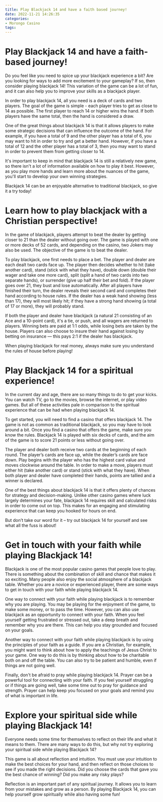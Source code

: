 ```yaml
---
title: Play Blackjack 14 and have a faith based journey!
date: 2022-11-21 14:26:35
categories:
- Morongo Casino
tags:
---
```



#  Play Blackjack 14 and have a faith-based journey!

Do you feel like you need to spice up your blackjack experience a bit? Are you looking for ways to add more excitement to your gameplay? If so, then consider playing blackjack 14! This variation of the game can be a lot of fun, and it can also help you to improve your skills as a blackjack player.

In order to play blackjack 14, all you need is a deck of cards and two players. The goal of the game is simple - each player tries to get as close to 14 as possible. The first player to reach 14 or higher wins the hand. If both players have the same total, then the hand is considered a draw.

One of the great things about blackjack 14 is that it allows players to make some strategic decisions that can influence the outcome of the hand. For example, if you have a total of 9 and the other player has a total of 6, you may want to hit in order to try and get a better hand. However, if you have a total of 12 and the other player has a total of 3, then you may want to stand in order to prevent them from getting closer to 14.

It's important to keep in mind that blackjack 14 is still a relatively new game, so there isn't a lot of information available on how to play it best. However, as you play more hands and learn more about the nuances of the game, you'll start to develop your own winning strategies.

Blackjack 14 can be an enjoyable alternative to traditional blackjack, so give it a try today!

#  Learn how to play blackjack with a Christian perspective!

In the game of blackjack, players attempt to beat the dealer by getting closer to 21 than the dealer without going over. The game is played with one or more decks of 52 cards, and depending on the casino, two Jokers may also be used. The objective of the game is to beat the dealer.

To play blackjack, one first needs to place a bet. The player and dealer are each dealt two cards face up. The player then decides whether to hit (take another card), stand (stick with what they have), double down (double their wager and take one more card), split (split a hand of two cards into two separate hands), or surrender (give up half their bet and fold). If the player goes over 21, they bust and lose automatically. After all players have finished their turn, the dealer reveals their second card and completes their hand according to house rules. If the dealer has a weak hand showing (less than 17), they will most likely hit; if they have a strong hand showing (a total of 17 or more), they will probably stand. 

If both the player and dealer have blackjack (a natural 21 consisting of an Ace and a 10-point card), it's a tie, or push, and all wagers are returned to players. Winning bets are paid at 1:1 odds, while losing bets are taken by the house. Players can also choose to insure their hand against losing by betting on insurance — this pays 2:1 if the dealer has blackjack. 

When playing blackjack for real money, always make sure you understand the rules of house before playing!

#  Play Blackjack 14 for a spiritual experience!

In the current day and age, there are so many things to do to get your kicks. You can watch TV, go to the movies, browse the internet, or play video games. But all of these activities pale in comparison to the spiritual experience that can be had when playing blackjack 14.

To get started, you will need to find a casino that offers blackjack 14. The game is not as common as traditional blackjack, so you may have to look around a bit. Once you find a casino that offers the game, make sure you know the rules. Blackjack 14 is played with six decks of cards, and the aim of the game is to score 21 points or less without going over.

The player and dealer both receive two cards at the beginning of each round. The player’s cards are face up, while the dealer’s cards are face down. Play begins with the player who has the highest card value and moves clockwise around the table. In order to make a move, players must either hit (take another card) or stand (stick with what they have). When both player and dealer have completed their hands, points are tallied and a winner is declared.

One of the best things about blackjack 14 is that it offers plenty of chances for strategy and decision-making. Unlike other casino games where luck largely determines your fate, blackjack 14 requires skill and calculated risks in order to come out on top. This makes for an engaging and stimulating experience that can keep you hooked for hours on end.

But don’t take our word for it – try out blackjack 14 for yourself and see what all the fuss is about!

#  Get in touch with your faith while playing Blackjack 14!

Blackjack is one of the most popular casino games that people love to play. There is something about the combination of skill and chance that makes it so exciting. Many people also enjoy the social atmosphere of a blackjack table. Whether you are a novice or experienced player, there are some ways to get in touch with your faith while playing blackjack 14.

One way to connect with your faith while playing blackjack is to remember why you are playing. You may be playing for the enjoyment of the game, to make some money, or to pass the time. However, you can also use blackjack as an opportunity to connect with your faith. When you feel yourself getting frustrated or stressed out, take a deep breath and remember why you are there. This can help you stay grounded and focused on your goals.

Another way to connect with your faith while playing blackjack is by using the principles of your faith as a guide. If you are a Christian, for example, you might want to think about how to apply the teachings of Jesus Christ to your game. One way to do this is by thinking about how to be charitable both on and off the table. You can also try to be patient and humble, even if things are not going well.

Finally, don't be afraid to pray while playing blackjack 14. Prayer can be a powerful tool for connecting with your faith. If you feel yourself struggling or if things are going well, take some time out to pray for guidance and strength. Prayer can help keep you focused on your goals and remind you of what is important in life.

#  Explore your spiritual side while playing Blackjack 14!

Everyone needs some time for themselves to reflect on their life and what it means to them. There are many ways to do this, but why not try exploring your spiritual side while playing Blackjack 14?

This game is all about reflection and intuition. You must use your intuition to make the best choices for your hand, and then reflect on those choices to see if you made the right decisions. Did you choose the cards that gave you the best chance of winning? Did you make any risky plays?

Reflection is an important part of any spiritual journey. It allows you to learn from your mistakes and grow as a person. By playing Blackjack 14, you can help yourself grow spiritually while also having some fun!